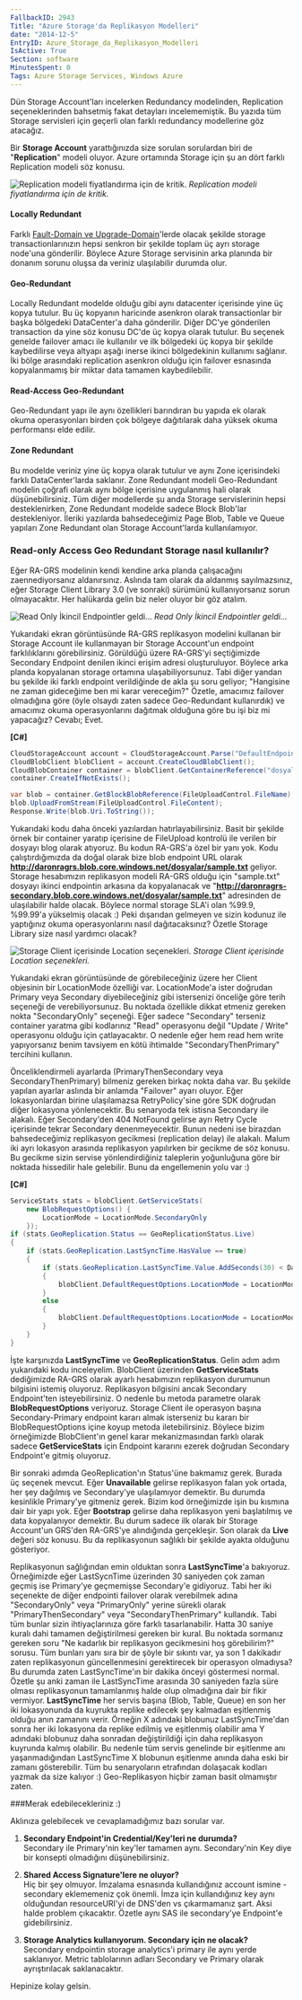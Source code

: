 ```yaml
---
FallbackID: 2943
Title: "Azure Storage'da Replikasyon Modelleri"
date: "2014-12-5"
EntryID: Azure_Storage_da_Replikasyon_Modelleri
IsActive: True
Section: software
MinutesSpent: 0
Tags: Azure Storage Services, Windows Azure
---
```

Dün Storage Account'ları incelerken Redundancy modelinden, Replication seçeneklerinden bahsetmiş fakat detayları incelememiştik. Bu yazıda tüm Storage servisleri için geçerli olan farklı redundancy modellerine göz atacağız.

Bir **Storage Account** yarattığınızda size sorulan sorulardan biri de "**Replication**" modeli oluyor. Azure ortamında Storage için şu an dört farklı Replication modeli söz konusu.

![Replication modeli fiyatlandırma için de kritik.](media/Azure_Storage_da_Replikasyon_Modelleri/blob_ragrs.png)
*Replication modeli fiyatlandırma için de kritik.*

#### Locally Redundant  

Farklı [Fault-Domain ve Upgrade-Domain](http://daron.yondem.com/software/post/Fault_ve_Update_Domain_SDK2_2)'lerde olacak şekilde storage transactionlarınızın hepsi senkron bir şekilde toplam üç ayrı storage node'una gönderilir. Böylece Azure Storage servisinin arka planında bir donanım sorunu oluşsa da veriniz ulaşılabilir durumda olur.

#### Geo-Redundant  

Locally Redundant modelde olduğu gibi aynı datacenter içerisinde yine üç kopya tutulur. Bu üç kopyanın haricinde asenkron olarak transactionlar bir başka bölgedeki DataCenter'a daha gönderilir. Diğer DC'ye gönderilen transaction da yine söz konusu DC'de üç kopya olarak tutulur. Bu seçenek genelde failover amacı ile kullanılır ve ilk bölgedeki üç kopya bir şekilde kaybedilirse veya altyapı aşağı inerse ikinci bölgedekinin kullanımı sağlanır. İki bölge arasındaki replication asenkron olduğu için failover esnasında kopyalanmamış bir miktar data tamamen kaybedilebilir.

#### Read-Access Geo-Redundant  

Geo-Redundant yapı ile aynı özellikleri barındıran bu yapıda ek olarak okuma operasyonları birden çok bölgeye dağıtılarak daha yüksek okuma performansı elde edilir.

#### Zone Redundant  
Bu modelde veriniz yine üç kopya olarak tutulur ve aynı Zone içerisindeki farklı DataCenter'larda saklanır. Zone Redundant modeli Geo-Redundant modelin çoğrafi olarak aynı bölge içerisine uygulanmış hali olarak düşünebilirsiniz. Tüm diğer modellerde şu anda Storage servislerinin hepsi desteklenirken, Zone Redundant modelde sadece Block Blob'lar destekleniyor. İleriki yazılarda bahsedeceğimiz Page Blob, Table ve Queue yapıları Zone Redundant olan Storage Account'larda kullanılamıyor.

### Read-only Access Geo Redundant Storage nasıl kullanılır?

Eğer RA-GRS modelinin kendi kendine arka planda çalışacağını zaennediyorsanız aldanırsınız. Aslında tam olarak da aldanmış sayılmazsınız, eğer Storage Client Library 3.0 (ve sonraki) sürümünü kullanıyorsanız sorun olmayacaktır. Her halükarda gelin biz neler oluyor bir göz atalım. 

![Read Only İkincil Endpointler geldi...](media/Azure_Storage_da_Replikasyon_Modelleri/blob_ragrs_2.png)
*Read Only İkincil Endpointler geldi...*

Yukarıdaki ekran görüntüsünde RA-GRS replikasyon modelini kullanan bir Storage Account ile kullanmayan bir Storage Account'un endpoint farklılıklarını görebilirsiniz. Görüldüğü üzere RA-GRS'yi seçtiğimizde Secondary Endpoint denilen ikinci erişim adresi oluşturuluyor. Böylece arka planda kopyalanan storage ortamına ulaşabiliyorsunuz. Tabi diğer yandan bu şekilde iki farklı endpoint verildiğinde de akla şu soru geliyor; "Hangisine ne zaman gideceğime ben mi karar vereceğim?" Özetle, amacımız failover olmadığına göre (öyle olsaydı zaten sadece Geo-Redundant kullanırdık) ve amacımız okuma operasyonlarını dağıtmak olduğuna göre bu işi biz mi yapacağız? Cevabı; Evet.

**[C#]**

```cs
CloudStorageAccount account = CloudStorageAccount.Parse("DefaultEndpointsProtocol=http;AccountName=daronragrs;AccountKey=DRxxxaPXg==;");
CloudBlobClient blobClient = account.CreateCloudBlobClient();
CloudBlobContainer container = blobClient.GetContainerReference("dosyalar");
container.CreateIfNotExists();

var blob = container.GetBlockBlobReference(FileUploadControl.FileName);
blob.UploadFromStream(FileUploadControl.FileContent);
Response.Write(blob.Uri.ToString());
```

Yukarıdaki kodu daha önceki yazılardan hatırlayabilirsiniz. Basit bir şekilde örnek bir container yaratıp içerisine de FileUpload kontrolü ile verilen bir dosyayı blog olarak atıyoruz. Bu kodun RA-GRS'a özel bir yanı yok. Kodu çalıştırdığımızda da doğal olarak bize blob endpoint URL olarak **http://daronragrs.blob.core.windows.net/dosyalar/sample.txt** geliyor. Storage hesabımızın replikasyon modeli RA-GRS olduğu için "sample.txt" dosyayı ikinci endpointin arkasına da kopyalanacak ve "**http://daronragrs-secondary.blob.core.windows.net/dosyalar/sample.txt**" adresinden de ulaşılabilir halde olacak. Böylece normal storage SLA'i olan %99.9, %99.99'a yükselmiş olacak :) Peki dışarıdan gelmeyen ve sizin kodunuz ile yaptığınız okuma operasyonlarını nasıl dağıtacaksınız? Özetle Storage Library size nasıl yardımcı olacak?

![Storage Client içerisinde Location seçenekleri.](media/Azure_Storage_da_Replikasyon_Modelleri/blob_ragrs_3.png)
*Storage Client içerisinde Location seçenekleri.*

Yukarıdaki ekran görüntüsünde de görebileceğiniz üzere her Client objesinin bir LocationMode özelliği var. LocationMode'a ister doğrudan Primary veya Secondary diyebileceğiniz gibi istersenizi önceliğe göre terih seçeneği de verebiliyorsunuz. Bu noktada özellikle dikkat etmeniz gereken nokta "SecondaryOnly" seçeneği. Eğer sadece "Secondary" terseniz container yaratma gibi kodlarınız "Read" operasyonu değil "Update / Write" operasyonu olduğu için çatlayacaktır. O nedenle eğer hem read hem write yapıyorsanız benim tavsiyem en kötü ihtimalde "SecondaryThenPrimary" tercihini kullanın.

Önceliklendirmeli ayarlarda (PrimaryThenSecondary veya SecondaryThenPrimary) bilmeniz gereken birkaç nokta daha var. Bu şekilde yapılan ayarlar aslında bir anlamda "Failover" ayarı oluyor. Eğer lokasyonlardan birine ulaşılamazsa RetryPolicy'sine göre SDK doğrudan diğer lokasyona yönlenecektir. Bu senaryoda tek istisna Secondary ile alakalı. Eğer Secondary'den 404 NotFound gelirse ayrı Retry Cycle içerisinde tekrar Secondary denenmeyecektir. Bunun nedeni ise birazdan bahsedeceğimiz replikasyon gecikmesi (replication delay) ile alakalı. Malum iki ayrı lokasyon arasında replikasyon yapılırken bir gecikme de söz konusu. Bu gecikme sizin servise yönlendirdiğiniz taleplerin yoğunluğuna göre bir noktada hissedilir hale gelebilir. Bunu da engellemenin yolu var :)

**[C#]**

```cs
ServiceStats stats = blobClient.GetServiceStats(
    new BlobRequestOptions() { 
        LocationMode = LocationMode.SecondaryOnly 
    });
if (stats.GeoReplication.Status == GeoReplicationStatus.Live)
{
    if (stats.GeoReplication.LastSyncTime.HasValue == true)
    {
        if (stats.GeoReplication.LastSyncTime.Value.AddSeconds(30) < DateTime.UtcNow)
        {
            blobClient.DefaultRequestOptions.LocationMode = LocationMode.PrimaryThenSecondary;
        }
        else
        {
            blobClient.DefaultRequestOptions.LocationMode = LocationMode.SecondaryThenPrimary;
        }
    }
} 

```

İşte karşınızda **LastSyncTime** ve **GeoReplicationStatus**. Gelin adım adım yukarıdaki kodu inceleyelim. BlobClient üzerinden **GetServiceStats** dediğimizde RA-GRS olarak ayarlı hesabımızın replikasyon durumunun bilgisini istemiş oluyoruz. Replikasyon bilgisini ancak Secondary Endpoint'ten isteyebilirsiniz. O nedenle bu metoda parametre olarak **BlobRequestOptions** veriyoruz. Storage Client ile operasyon başına Secondary-Primary endpoint kararı almak isterseniz bu kararı bir BlobRequestOptions içine koyup metoda iletebilirsiniz. Böylece bizim örneğimizde BlobClient'ın genel karar mekanizmasından farklı olarak sadece **GetServiceStats** için Endpoint kararını ezerek doğrudan Secondary Endpoint'e gitmiş oluyoruz. 

Bir sonraki adımda GeoReplication'ın Status'üne bakmamız gerek. Burada üç seçenek mevcut. Eğer **Unavailable** gelirse replikasyon falan yok ortada, her şey dağılmış ve Secondary'ye ulaşılamıyor demektir. Bu durumda kesinlikle Primary'ye gitmeniz gerek. Bizim kod örneğimizde işin bu kısmına dair bir yapı yok. Eğer **Bootstrap** gelirse daha replikasyon yeni başlatılmış ve data kopyalanıyor demektir. Bu durum sadece ilk olarak bir Storage Account'un GRS'den RA-GRS'ye alındığında gerçekleşir. Son olarak da **Live** değeri söz konusu. Bu da replikasyonun sağlıklı bir şekilde ayakta olduğunu gösteriyor. 

Replikasyonun sağlığından emin olduktan sonra **LastSyncTime**'a bakıyoruz. Örneğimizde eğer LastSycnTime üzerinden 30 saniyeden çok zaman geçmiş ise Primary'ye geçmemişse Secondary'e gidiyoruz. Tabi her iki seçenekte de diğer endpointi failover olarak verebilmek adına "SecondaryOnly" veya "PrimaryOnly" yerine sürekli olarak "PrimaryThenSecondary" veya "SecondaryThenPrimary" kullandık. Tabi tüm bunlar sizin ihtiyaçlarınıza göre farklı tasarlanabilir. Hatta 30 saniye kuralı dahi tamamen değiştirilmesi gereken bir kural. Bu noktada sormanız gereken soru "Ne kadarlık bir replikasyon gecikmesini hoş görebilirim?" sorusu. Tüm bunları yanı sıra bir de şöyle bir sıkıntı var, ya son 1 dakikadır zaten replikasyonun güncellenmesini gerektirecek bir operasyon olmadıysa? Bu durumda zaten LastSyncTime'ın bir dakika önceyi göstermesi normal. Özetle şu anki zaman ile LastSyncTime arasında 30 saniyeden fazla süre olması replikasyonun tamamlanmış halde olup olmadığına dair bir fikir vermiyor. **LastSyncTime** her servis başına (Blob, Table, Queue) en son her iki lokasyonunda da kuyrukta replike edilecek şey kalmadan eşitlenmiş olduğu anın zamanını verir. Örneğin X adındaki blobunuz LastSyncTime'dan sonra her iki lokasyona da replike edilmiş ve eşitlenmiş olabilir ama Y adındaki blobunuz daha sonradan değiştirildiği için daha replikasyon kuyrunda kalmış olabilir. Bu nedenle tüm servis genelinde bir eşitlenme anı yaşanmadığından LastSyncTime X blobunun eşitlenme anında daha eski bir zamanı gösterebilir. Tüm bu senaryoların etrafından dolaşacak kodları yazmak da size kalıyor :) Geo-Replikasyon hiçbir zaman basit olmamıştır zaten.

###Merak edebilecekleriniz :)

Aklınıza gelebilecek ve cevaplamadığımız bazı sorular var. 

1. **Secondary Endpoint'in Credential/Key'leri ne durumda?**  
Secondary ile Primary'nin key'ler tamamen aynı. Secondary'nin Key diye bir konsepti olmadığını düşünebilirsiniz.

2. **Shared Access Signature'lere ne oluyor?**  
Hiç bir şey olmuyor. İmzalama esnasında kullandığınız account ismine -secondary eklememeniz çok önemli. İmza için kullandığınız key aynı olduğundan resourceURI'yi de DNS'den vs çıkarmamanız şart. Aksi halde problem çıkacaktır. Özetle aynı SAS ile secondary'ye Endpoint'e gidebilirsiniz.

3. **Storage Analytics kullanıyorum. Secondary için ne olacak?**   
Secondary endpointin storage analytics'i primary ile aynı yerde saklanıyor. Metric tablolarının adları Secondary ve Primary olarak ayrıştırılacak saklanacaktır.

Hepinize kolay gelsin.
